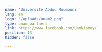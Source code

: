 ```yaml
---
name: 'Université Abdou Moumouni '
lang: en
logo: "/uploads/unam2.png"
type: unam_partners
link: https://www.facebook.com/UamNiamey/
position: 13
hidden: false

---
```

